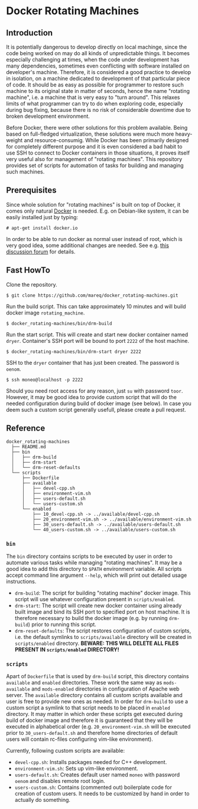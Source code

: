 # Docker Rotating Machines

## Introduction

It is potentially dangerous to develop directly on local machinge, since the code being worked on may do all kinds of unpredictable things. It becomes especially challenging at times, when the code under development has many dependencies, sometimes even conflicting with software installed on developer's machine. Therefore, it is considered a good practice to develop in isolation, on a machine dedicated to development of that particular piece of code. It should be as easy as possible for programmer to restore such machine to its original state in matter of seconds, hence the name "rotating machine", i.e. a machine that is very easy to "turn around". This relaxes limits of what programmer can try to do when exploring code, especially during bug fixing, because there is no risk of considerable downtime due to broken development environment.

Before Docker, there were other solutions for this problem available. Being based on full-fledged virtualization, these solutions were much more heavy-weight and resource-consumig. While Docker has been primarily designed for completely different purpose and it is even considered a bad habit to use SSH to connect to Docker containers in those situations, it proves itself very useful also for management of "rotating machines". This repository provides set of scripts for automation of tasks for building and managing such machines.

## Prerequisites

Since whole solution for "rotating machines" is built on top of Docker, it comes only natural [Docker](https://www.docker.com/) is needed. E.g. on Debian-like system, it can be easily installed just by typing:

    # apt-get install docker.io

In order to be able to run docker as normal user instead of root, which is very good idea, some additional changes are needed. See e.g. [this discussion forum](http://askubuntu.com/questions/477551/how-can-i-use-docker-without-sudo) for details.

## Fast HowTo

Clone the repository.

    $ git clone https://github.com/mareq/docker_rotating-machines.git

Run the build script. This can take approximately 10 minutes and will build docker image ```rotating_machine```.

    $ docker_rotating-machines/bin/drm-build

Run the start script. This will create and start new docker container named ```dryer```. Container's SSH port will be bound to port ```2222``` of the host machine.

    $ docker_rotating-machines/bin/drm-start dryer 2222

SSH to the ```dryer``` container that has just been created. The password is ```oenom```.

    $ ssh moneo@localhost -p 2222

Should you need root access for any reason, just ```su``` with password ```toor```. However, it may be good idea to provide custom script that will do the needed configuration during build of docker image (see below). In case you deem such a custom script generally usefull, please create a pull request.

## Reference

    docker_rotating-machines
      ├── README.md
      ├── bin
      │   ├── drm-build
      │   ├── drm-start      
      │   └── drm-reset-defaults
      └── scripts
          ├── Dockerfile
          ├── available
          │   ├── devel-cpp.sh
          │   ├── environment-vim.sh
          │   ├── users-default.sh
          │   └── users-custom.sh
          └── enabled
              ├── 10_devel-cpp.sh -> ../available/devel-cpp.sh
              ├── 20_environment-vim.sh -> ../available/environment-vim.sh
              ├── 30_users-default.sh -> ../available/users-default.sh
              └── 40_users-custom.sh -> ../available/users-custom.sh

### ```bin```

The ```bin``` directory contains scripts to be executed by user in order to automate various tasks while managing "rotating machines". It may be a good idea to add this directory to ```$PATH``` environment variable. All scripts accept command line argument ```--help```, which will print out detailed usage instructions.

- ```drm-build```: The script for building "rotating machine" docker image. This script will use whatever configuration present in ```scripts/enabled```.
- ```drm-start```: The script will create new docker container using already built image and bind its SSH port to specified port on host machine. It is therefore necessary to build the docker image (e.g. by running ```drm-build```) prior to running this script.
- ```drm-reset-defaults```: The script restores configuration of custom scripts, i.e. the default symlinks to ```scripts/available``` directory will be created in ```scripts/enabled``` directory. **BEWARE: THIS WILL DELETE ALL FILES PRESENT IN ```scripts/enabled``` DIRECTORY!**

### ```scripts```

Apart of ```Dockerfile``` that is used by ```drm-build``` script, this directory contains ```available``` and ```enabled``` directories. These work the same way as ```mods-available``` and ```mods-enabled``` directories in configuration of Apache web server. The ```available``` directory contains all custom scripts available and user is free to provide new ones as needed. In order for ```drm-build``` to use a custom script a symlink to that script needs to be placed in ```enabled``` directory. It may matter in which order these scripts get executed during build of docker image and therefore it is guaranteed that they will be executed in alphabetical order (e.g. ```20_environment-vim.sh``` will be executed prior to ```30_users-default.sh``` and therefore home directories of default users will contain rc-files configuring vim-like environment).

Currently, following custom scripts are available:
- ```devel-cpp.sh```: Installs packages needed for C++ development.
- ```environment-vim.sh```: Sets up vim-like environment.
- ```users-default.sh```: Creates default user named ```moneo``` with password ```oenom``` and disables remote root login.
- ```users-custom.sh```: Contains (commented out) boilerplate code for creation of custom users. It needs to be customized by hand in order to actually do something.


